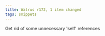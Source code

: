 ```yaml
---
title: Walrus r172, 1 item changed
tags: snippets
---
```


Get rid of some unnecessary 'self' references
